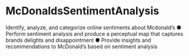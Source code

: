 # McDonaldsSentimentAnalysis
Identify, analyze, and categorize online sentiments about Mcdonald’s ● Perform sentiment analysis and produce a perceptual map that captures brands delights and disappointment ● Provide insights and recommendations to McDonald’s based on sentiment analysis
